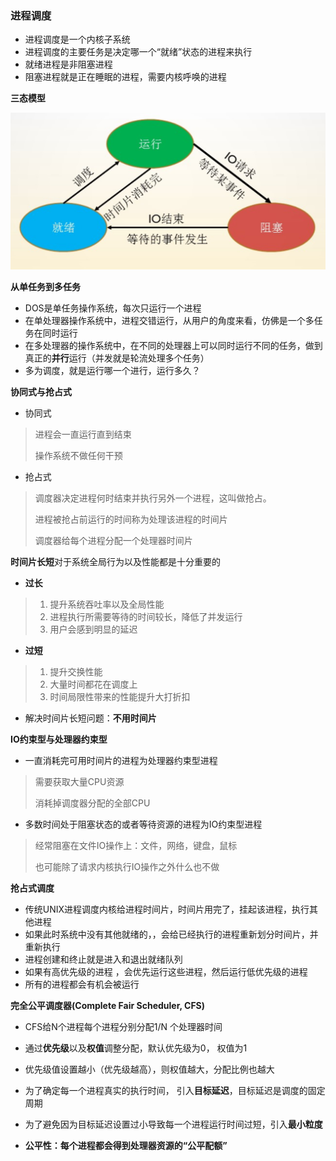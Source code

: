 ### 进程调度

- 进程调度是一个内核子系统
- 进程调度的主要任务是决定哪一个“就绪”状态的进程来执行
- 就绪进程是非阻塞进程
- 阻塞进程就是正在睡眠的进程，需要内核呼唤的进程

**三态模型**

![image](https://github.com/hello-sources/Relative_Things/blob/master/img/Linux_OS_img/%E4%B8%89%E6%80%81%E6%A8%A1%E5%9E%8B.png?raw=true)

**从单任务到多任务**

- DOS是单任务操作系统，每次只运行一个进程
- 在单处理器操作系统中，进程交错运行，从用户的角度来看，仿佛是一个多任务在同时运行
- 在多处理器的操作系统中，在不同的处理器上可以同时运行不同的任务，做到真正的**并行**运行（并发就是轮流处理多个任务）
- 多为调度，就是运行哪一个进行，运行多久？



**协同式与抢占式**

- 协同式

> 进程会一直运行直到结束
>
> 操作系统不做任何干预

- 抢占式

> 调度器决定进程何时结束并执行另外一个进程，这叫做抢占。
>
> 进程被抢占前运行的时间称为处理该进程的时间片
>
> 调度器给每个进程分配一个处理器时间片



**时间片长短**对于系统全局行为以及性能都是十分重要的

- **过长**

> 1. 提升系统吞吐率以及全局性能
> 2. 进程执行所需要等待的时间较长，降低了并发运行
> 3. 用户会感到明显的延迟

- **过短**

> 1. 提升交换性能
> 2. 大量时间都花在调度上
> 3. 时间局限性带来的性能提升大打折扣

- 解决时间片长短问题：**不用时间片**



**IO约束型与处理器约束型**

- 一直消耗完可用时间片的进程为处理器约束型进程

> 需要获取大量CPU资源
>
> 消耗掉调度器分配的全部CPU

- 多数时间处于阻塞状态的或者等待资源的进程为IO约束型进程

> 经常阻塞在文件IO操作上：文件，网络，键盘，鼠标
>
> 也可能除了请求内核执行IO操作之外什么也不做



**抢占式调度**

- 传统UNIX进程调度内核给进程时间片，时间片用完了，挂起该进程，执行其他进程
- 如果此时系统中没有其他就绪的，，会给已经执行的进程重新划分时间片，并重新执行
- 进程创建和终止就是进入和退出就绪队列
- 如果有高优先级的进程 ，会优先运行这些进程，然后运行低优先级的进程
- 所有的进程都会有机会被运行





**完全公平调度器(Complete Fair Scheduler, CFS)**

- CFS给N个进程每个进程分别分配1/N 个处理器时间
- 通过**优先级**以及**权值**调整分配，默认优先级为0， 权值为1
- 优先级值设置越小（优先级越高），则权值越大，分配比例也越大
- 为了确定每一个进程真实的执行时间， 引入**目标延迟**，目标延迟是调度的固定周期

- 为了避免因为目标延迟设置过小导致每一个进程运行时间过短，引入**最小粒度**
- **公平性：每个进程都会得到处理器资源的“公平配额”**



